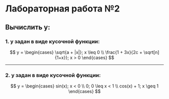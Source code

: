# Лабораторная работа №2
## Вычислить у:

### **1.** y задан в виде кусочной функции:

$$ 
y =
\begin{cases}
    \sqrt{a + |x|}; x \leq 0 \\
    \frac{1 + 3x}{2c + \sqrt[n]{1+x}}; x > 0
\end{cases} 
$$
***
### **2.** у задан в виде кусочной функции:

$$ 
y = 
\begin{cases}
    sin(x); x < 0 \\
    0;  0 \leq x < 1 \\
    cos(x) + 1; x \geq 1
\end{cases}
$$